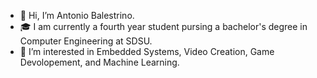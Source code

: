 - 👋 Hi, I’m Antonio Balestrino.
- 🎓 I am currently a fourth year student pursing a bachelor's degree in Computer Engineering at SDSU.
-  👀 I’m interested in Embedded Systems, Video Creation, Game Devolopement, and Machine Learning.
